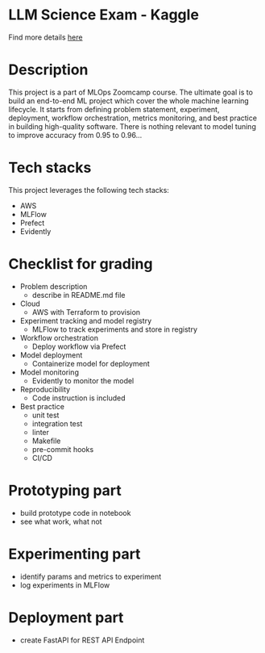 # LLM Science Exam - Kaggle

Find more details [here](https://www.kaggle.com/competitions/kaggle-llm-science-exam/overview)

# Description
This project is a part of MLOps Zoomcamp course. The ultimate goal is to build an end-to-end ML project which cover the whole machine learning lifecycle. It starts from defining problem statement, experiment, deployment, workflow orchestration, metrics monitoring, and best practice in building high-quality software. There is nothing relevant to model tuning to improve accuracy from 0.95 to 0.96...
# Tech stacks
This project leverages the following tech stacks:
- AWS
- MLFlow
- Prefect
- Evidently
  

# Checklist for grading
- Problem description
  - describe in README.md file
- Cloud
  - AWS with Terraform to provision
- Experiment tracking and model registry
  - MLFlow to track experiments and store in registry
- Workflow orchestration
  - Deploy workflow via Prefect
- Model deployment
  - Containerize model for deployment
- Model monitoring
  - Evidently to monitor the model
- Reproducibility
  - Code instruction is included
- Best practice
  - unit test
  - integration test
  - linter
  - Makefile
  - pre-commit hooks
  - CI/CD

# Prototyping part
- build prototype code in notebook
- see what work, what not
# Experimenting part
- identify params and metrics to experiment
- log experiments in MLFlow
  
# Deployment part
- create FastAPI for REST API Endpoint


